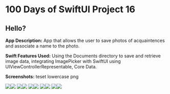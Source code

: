 # 100 Days of SwiftUI Project 16

## Hello?

**App Description:**  App that allows the user to save photos of acquaintences and associate a name to the photo.

**Swift Features Used:**
Using the Documents directory to save and retrieve image data, integrating ImagePicker with SwiftUI using UIViewControllerRepresentable, Core Data.

**Screenshots:** teset lowercase png


![](./ScreenShots/100D_P16_00.png)![](./ScreenShots/100D_P16_00.png)
![](./ScreenShots/100D_P16_01.png)![](./ScreenShots/100D_P16_02.png)
![](./ScreenShots/100D_P16_03.png)![](./ScreenShots/100D_P16_04.png)
![](./ScreenShots/100D_P16_05.png)![](./ScreenShots/100D_P16_06.png)
![](./ScreenShots/100D_P16_07.png)![](./ScreenShots/100D_P16_08.png)